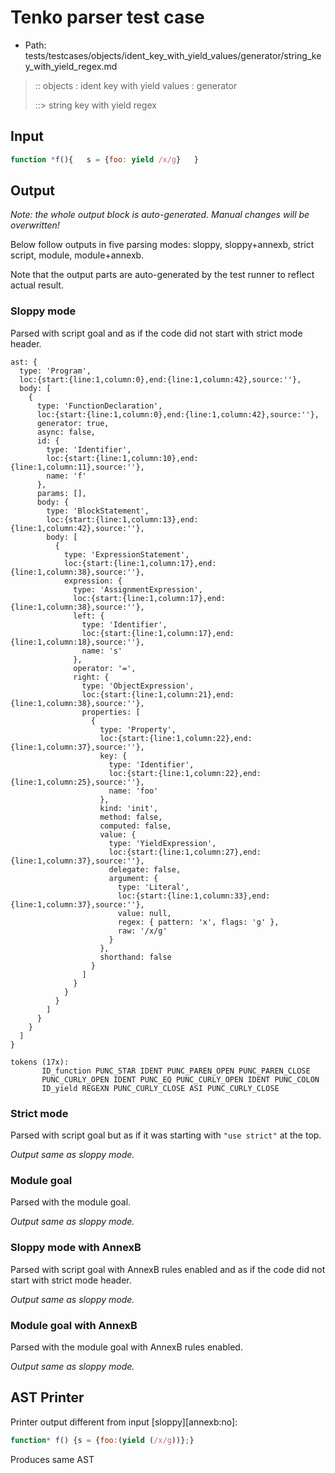 # Tenko parser test case

- Path: tests/testcases/objects/ident_key_with_yield_values/generator/string_key_with_yield_regex.md

> :: objects : ident key with yield values : generator
>
> ::> string key with yield regex

## Input

`````js
function *f(){   s = {foo: yield /x/g}   }
`````

## Output

_Note: the whole output block is auto-generated. Manual changes will be overwritten!_

Below follow outputs in five parsing modes: sloppy, sloppy+annexb, strict script, module, module+annexb.

Note that the output parts are auto-generated by the test runner to reflect actual result.

### Sloppy mode

Parsed with script goal and as if the code did not start with strict mode header.

`````
ast: {
  type: 'Program',
  loc:{start:{line:1,column:0},end:{line:1,column:42},source:''},
  body: [
    {
      type: 'FunctionDeclaration',
      loc:{start:{line:1,column:0},end:{line:1,column:42},source:''},
      generator: true,
      async: false,
      id: {
        type: 'Identifier',
        loc:{start:{line:1,column:10},end:{line:1,column:11},source:''},
        name: 'f'
      },
      params: [],
      body: {
        type: 'BlockStatement',
        loc:{start:{line:1,column:13},end:{line:1,column:42},source:''},
        body: [
          {
            type: 'ExpressionStatement',
            loc:{start:{line:1,column:17},end:{line:1,column:38},source:''},
            expression: {
              type: 'AssignmentExpression',
              loc:{start:{line:1,column:17},end:{line:1,column:38},source:''},
              left: {
                type: 'Identifier',
                loc:{start:{line:1,column:17},end:{line:1,column:18},source:''},
                name: 's'
              },
              operator: '=',
              right: {
                type: 'ObjectExpression',
                loc:{start:{line:1,column:21},end:{line:1,column:38},source:''},
                properties: [
                  {
                    type: 'Property',
                    loc:{start:{line:1,column:22},end:{line:1,column:37},source:''},
                    key: {
                      type: 'Identifier',
                      loc:{start:{line:1,column:22},end:{line:1,column:25},source:''},
                      name: 'foo'
                    },
                    kind: 'init',
                    method: false,
                    computed: false,
                    value: {
                      type: 'YieldExpression',
                      loc:{start:{line:1,column:27},end:{line:1,column:37},source:''},
                      delegate: false,
                      argument: {
                        type: 'Literal',
                        loc:{start:{line:1,column:33},end:{line:1,column:37},source:''},
                        value: null,
                        regex: { pattern: 'x', flags: 'g' },
                        raw: '/x/g'
                      }
                    },
                    shorthand: false
                  }
                ]
              }
            }
          }
        ]
      }
    }
  ]
}

tokens (17x):
       ID_function PUNC_STAR IDENT PUNC_PAREN_OPEN PUNC_PAREN_CLOSE
       PUNC_CURLY_OPEN IDENT PUNC_EQ PUNC_CURLY_OPEN IDENT PUNC_COLON
       ID_yield REGEXN PUNC_CURLY_CLOSE ASI PUNC_CURLY_CLOSE
`````

### Strict mode

Parsed with script goal but as if it was starting with `"use strict"` at the top.

_Output same as sloppy mode._

### Module goal

Parsed with the module goal.

_Output same as sloppy mode._

### Sloppy mode with AnnexB

Parsed with script goal with AnnexB rules enabled and as if the code did not start with strict mode header.

_Output same as sloppy mode._

### Module goal with AnnexB

Parsed with the module goal with AnnexB rules enabled.

_Output same as sloppy mode._

## AST Printer

Printer output different from input [sloppy][annexb:no]:

````js
function* f() {s = {foo:(yield (/x/g))};}
````

Produces same AST
